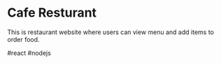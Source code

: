 # Cafe Resturant

This is restaurant website where users can view menu  and add  items to order food.

#react #nodejs
